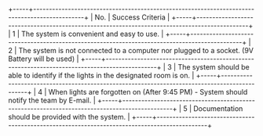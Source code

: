 +-----+----------------------------------------------------------------------------------------------+
| No. | Success Criteria                                                                             |
+-----+----------------------------------------------------------------------------------------------+
| 1   | The system is convenient and easy to use.                                                    |
+-----+----------------------------------------------------------------------------------------------+
| 2   | The system is not connected to a computer nor plugged to a socket. (9V Battery will be used) |
+-----+----------------------------------------------------------------------------------------------+
| 3   | The system should be able to identify if the lights in the designated room is on.            |
+-----+----------------------------------------------------------------------------------------------+
| 4   | When lights are forgotten on (After 9:45 PM) - System should notify the team by E-mail.      |
+-----+----------------------------------------------------------------------------------------------+
| 5   | Documentation should be provided with the system.                                            |
+-----+----------------------------------------------------------------------------------------------+
